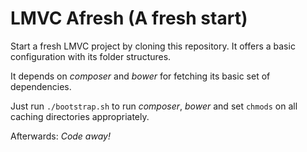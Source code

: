 # LMVC Afresh (A fresh start)

Start a fresh LMVC project by cloning this repository. It offers a basic configuration with its folder structures.

It depends on *composer* and *bower* for fetching its basic set of dependencies.

Just run `./bootstrap.sh` to run *composer*, *bower* and set `chmods` on all caching directories appropriately.

Afterwards: *Code away!*